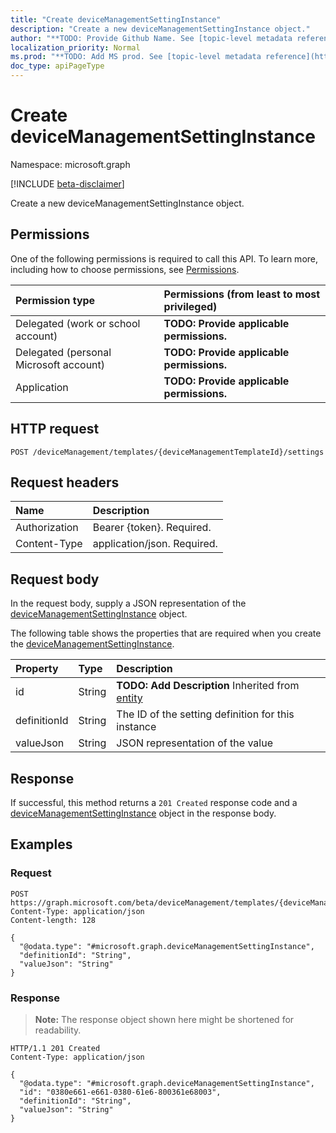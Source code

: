 ```yaml
---
title: "Create deviceManagementSettingInstance"
description: "Create a new deviceManagementSettingInstance object."
author: "**TODO: Provide Github Name. See [topic-level metadata reference](https://msgo.azurewebsites.net/add/document/guidelines/metadata.html#topic-level-metadata)**"
localization_priority: Normal
ms.prod: "**TODO: Add MS prod. See [topic-level metadata reference](https://msgo.azurewebsites.net/add/document/guidelines/metadata.html#topic-level-metadata)**"
doc_type: apiPageType
---
```


# Create deviceManagementSettingInstance
Namespace: microsoft.graph

[!INCLUDE [beta-disclaimer](../../includes/beta-disclaimer.md)]

Create a new deviceManagementSettingInstance object.

## Permissions
One of the following permissions is required to call this API. To learn more, including how to choose permissions, see [Permissions](/graph/permissions-reference).

|Permission type|Permissions (from least to most privileged)|
|:---|:---|
|Delegated (work or school account)|**TODO: Provide applicable permissions.**|
|Delegated (personal Microsoft account)|**TODO: Provide applicable permissions.**|
|Application|**TODO: Provide applicable permissions.**|

## HTTP request

<!-- {
  "blockType": "ignored"
}
-->
``` http
POST /deviceManagement/templates/{deviceManagementTemplateId}/settings
```

## Request headers
|Name|Description|
|:---|:---|
|Authorization|Bearer {token}. Required.|
|Content-Type|application/json. Required.|

## Request body
In the request body, supply a JSON representation of the [deviceManagementSettingInstance](../resources/devicemanagementsettinginstance.md) object.

The following table shows the properties that are required when you create the [deviceManagementSettingInstance](../resources/devicemanagementsettinginstance.md).

|Property|Type|Description|
|:---|:---|:---|
|id|String|**TODO: Add Description** Inherited from [entity](../resources/entity.md)|
|definitionId|String|The ID of the setting definition for this instance|
|valueJson|String|JSON representation of the value|



## Response

If successful, this method returns a `201 Created` response code and a [deviceManagementSettingInstance](../resources/devicemanagementsettinginstance.md) object in the response body.

## Examples

### Request
<!-- {
  "blockType": "request",
  "name": "create_devicemanagementsettinginstance_from_"
}
-->
``` http
POST https://graph.microsoft.com/beta/deviceManagement/templates/{deviceManagementTemplateId}/settings
Content-Type: application/json
Content-length: 128

{
  "@odata.type": "#microsoft.graph.deviceManagementSettingInstance",
  "definitionId": "String",
  "valueJson": "String"
}
```


### Response
>**Note:** The response object shown here might be shortened for readability.
<!-- {
  "blockType": "response",
  "truncated": true,
  "@odata.type": "microsoft.graph.deviceManagementSettingInstance"
}
-->
``` http
HTTP/1.1 201 Created
Content-Type: application/json

{
  "@odata.type": "#microsoft.graph.deviceManagementSettingInstance",
  "id": "0380e661-e661-0380-61e6-800361e68003",
  "definitionId": "String",
  "valueJson": "String"
}
```

